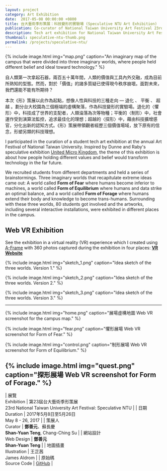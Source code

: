 ```yaml
---
layout: project
category: Art Exhibition
date:  2017-05-08 00:00:00 +0800
title: 台大藝術季形策展：科技變形的實驗場 (Speculative NTU Art Exhibition)
publication: Co-curator of National Taiwan University Art Festival 23rd
description: Tech art exhibition for National Taiwan University Art Festival.
thumbnail: speculative-ntu-thumb.png
permalink: /projects/speculative-ntu/
---
```


{% include image.html
           img="map.png"
           caption="An imaginary map of the campus that were divided into three imaginary worlds, where people held different belief and ideal toward technology." %}

自人類第一次拿起石器，兩百五十萬年間，人類的價值與工具內外交融，成為目前所熟知的型態。然而，對於「價值」的諸多質疑已使得現今秩序崩壞。面對未來，我們還能不能有所期待？

本次《形》策展以此作為起點，想像人性與科技的三種走向 — 退化 、 平衡 、 超越 。劃分台大校園為三個極端的虛構聚落，作為科技變形的實驗場。退化的〈懼形〉中，科技成了世界的支配者，人類淪落為次等物種；平衡的〈制形〉中，社會運作受到演算法監控，追求最佳化的理想；超越的〈探形〉中，藉由科技擴增感官，分化出新的認知方式。《形》策展帶領觀者經歷三個價值場域，放下原有的信念，形塑另類的科技理想。

I participated in the curation of a student tech art exhibition at the annual Art Festival of National Taiwan University. Inspired by Dunne and Raby's speculative exhibition [United Micro Kingdom](http://www.unitedmicrokingdoms.org/), the theme of this exhibition is about how people holding different values and belief would transform technology in the far future.

We recruited students from different departments and held a series of brainstormings. Three imaginary worlds that recapitulate extreme ideas came out: A world called **Form of Fear** where humans become inferior to machines, a world called **Form of Equilibrium** where humans and data strike an optimal balance, and a world called **Form of Forage** where humans extend their body and knowledge to become trans-humans. Surrounding with these three worlds, 80 students got involved and the artworks, including several interactive installations, were exhibited in different places in the campus.

## Web VR Exhibition

See the exhibition in a virtual reality (VR) experience which I created using [A-Frame](https://aframe.io/) with 360 photos captured during the exhibition in four places: **[VR Website](/speculative-ntu-vr)**

{% include image.html
           img="sketch_1.png"
           caption="Idea sketch of the three worlds. Version 1." %}

{% include image.html
           img="sketch_2.png"
           caption="Idea sketch of the three worlds. Version 2." %}

{% include image.html
           img="sketch_3.png"
           caption="Idea sketch of the three worlds. Version 3." %}

---

{% include image.html
           img="home.png"
           caption="展場虛構地圖 Web VR screenshot for the campus map." %}

{% include image.html
           img="fear.png"
           caption="懼形展場 Web VR screenshot for Form of Fear." %}

{% include image.html
           img="control.png"
           caption="制形展場 Web VR screenshot for Form of Equilibrium." %}

{% include image.html
           img="quest.png"
           caption="探形展場 Web VR screenshot for Form of Forage." %}
---

| 展覽<br>Exhibition | 第23屆台大藝術季形策展<br>23rd National Taiwan University Art Festival: Speculative NTU |
| 日期<br>Duration | 2017年5月8日至5月26日 <br>May 8 - 26, 2017 |
| 策展人<br>Curator | **鄧善元**、蘇長慶<br>**Shan-Yuan Teng**, Chang-Ching Su |
| 網站設計<br>Web Design | **鄧善元**<br>**Shan-Yuan Teng** |
| 地圖插畫<br>Illustration | 王芷茜<br>James Aldrom |
| 原始碼<br>Source Code | [GitHub](https://github.com/tanyuan/speculative-ntu-vr) |
